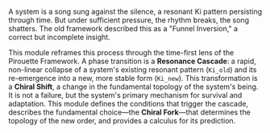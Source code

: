 A system is a song sung against the silence, a resonant Ki pattern persisting through time. But under sufficient pressure, the rhythm breaks, the song shatters. The old framework described this as a "Funnel Inversion," a correct but incomplete insight.

This module reframes this process through the time-first lens of the Pirouette Framework. A phase transition is a **Resonance Cascade**: a rapid, non-linear collapse of a system's existing resonant pattern (`Ki_old`) and its re-emergence into a new, more stable form (`Ki_new`). This transformation is a **Chiral Shift**, a change in the fundamental topology of the system's being. It is not a failure, but the system's primary mechanism for survival and adaptation. This module defines the conditions that trigger the cascade, describes the fundamental choice—the **Chiral Fork**—that determines the topology of the new order, and provides a calculus for its prediction.